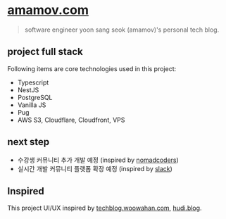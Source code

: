 # [amamov.com](https://amamov.com)

> software engineer yoon sang seok (amamov)'s personal tech blog.

## project full stack

Following items are core technologies used in this project:

- Typescript
- NestJS
- PostgreSQL
- Vanilla JS
- Pug
- AWS S3, Cloudflare, Cloudfront, VPS

## next step

- 수강생 커뮤니티 추가 개발 예정 (inspired by [nomadcoders](https://nomadcoders.co/community))
- 실시간 개발 커뮤니티 플랫폼 확장 예정 (inspired by [slack](https://slack.com/intl/ko-kr/))

## Inspired

This project UI/UX inspired by [techblog.woowahan.com](https://techblog.woowahan.com/), [hudi.blog](https://hudi.blog).
